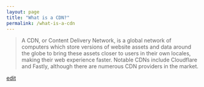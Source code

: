 ```yaml
---
layout: page
title: "What is a CDN?"
permalink: /what-is-a-cdn
---
```


> A CDN, or Content Delivery Network, is a global network of computers which store versions of website assets and data around the globe to bring these assets closer to users in their own locales, making their web experience faster. Notable CDNs include Cloudflare and Fastly, although there are numerous CDN providers in the market.

<p class="edit-term"><a href="https://github.com/and-digital/tech-definitions/blog/master/definitions/internet/cdn.md">edit</a></p>
